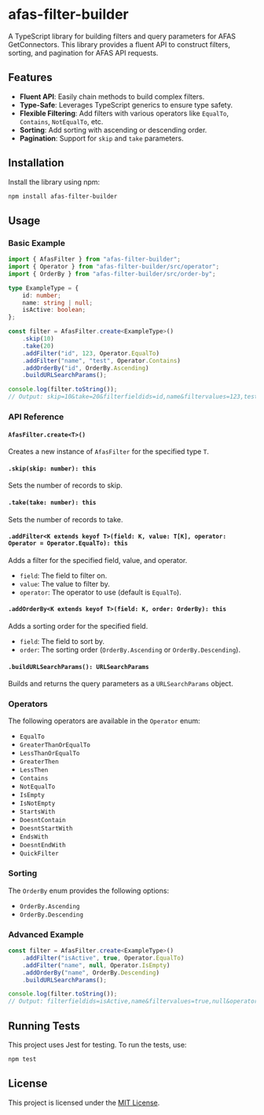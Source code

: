 # afas-filter-builder

A TypeScript library for building filters and query parameters for AFAS GetConnectors. This library provides a fluent API to construct filters, sorting, and pagination for AFAS API requests.

## Features

- **Fluent API**: Easily chain methods to build complex filters.
- **Type-Safe**: Leverages TypeScript generics to ensure type safety.
- **Flexible Filtering**: Add filters with various operators like `EqualTo`, `Contains`, `NotEqualTo`, etc.
- **Sorting**: Add sorting with ascending or descending order.
- **Pagination**: Support for `skip` and `take` parameters.

## Installation

Install the library using npm:

```bash
npm install afas-filter-builder
```

## Usage

### Basic Example

```typescript
import { AfasFilter } from "afas-filter-builder";
import { Operator } from "afas-filter-builder/src/operator";
import { OrderBy } from "afas-filter-builder/src/order-by";

type ExampleType = {
	id: number;
	name: string | null;
	isActive: boolean;
};

const filter = AfasFilter.create<ExampleType>()
	.skip(10)
	.take(20)
	.addFilter("id", 123, Operator.EqualTo)
	.addFilter("name", "test", Operator.Contains)
	.addOrderBy("id", OrderBy.Ascending)
	.buildURLSearchParams();

console.log(filter.toString());
// Output: skip=10&take=20&filterfieldids=id,name&filtervalues=123,test&operatortypes=1,6&orderbyfieldids=id
```

### API Reference

#### `AfasFilter.create<T>()`

Creates a new instance of `AfasFilter` for the specified type `T`.

#### `.skip(skip: number): this`

Sets the number of records to skip.

#### `.take(take: number): this`

Sets the number of records to take.

#### `.addFilter<K extends keyof T>(field: K, value: T[K], operator: Operator = Operator.EqualTo): this`

Adds a filter for the specified field, value, and operator.

- `field`: The field to filter on.
- `value`: The value to filter by.
- `operator`: The operator to use (default is `EqualTo`).

#### `.addOrderBy<K extends keyof T>(field: K, order: OrderBy): this`

Adds a sorting order for the specified field.

- `field`: The field to sort by.
- `order`: The sorting order (`OrderBy.Ascending` or `OrderBy.Descending`).

#### `.buildURLSearchParams(): URLSearchParams`

Builds and returns the query parameters as a `URLSearchParams` object.

### Operators

The following operators are available in the `Operator` enum:

- `EqualTo`
- `GreaterThanOrEqualTo`
- `LessThanOrEqualTo`
- `GreaterThen`
- `LessThen`
- `Contains`
- `NotEqualTo`
- `IsEmpty`
- `IsNotEmpty`
- `StartsWith`
- `DoesntContain`
- `DoesntStartWith`
- `EndsWith`
- `DoesntEndWith`
- `QuickFilter`

### Sorting

The `OrderBy` enum provides the following options:

- `OrderBy.Ascending`
- `OrderBy.Descending`

### Advanced Example

```typescript
const filter = AfasFilter.create<ExampleType>()
	.addFilter("isActive", true, Operator.EqualTo)
	.addFilter("name", null, Operator.IsEmpty)
	.addOrderBy("name", OrderBy.Descending)
	.buildURLSearchParams();

console.log(filter.toString());
// Output: filterfieldids=isActive,name&filtervalues=true,null&operatortypes=1,8&orderbyfieldids=-name
```

## Running Tests

This project uses Jest for testing. To run the tests, use:

```bash
npm test
```

## License

This project is licensed under the [MIT License](LICENSE).
